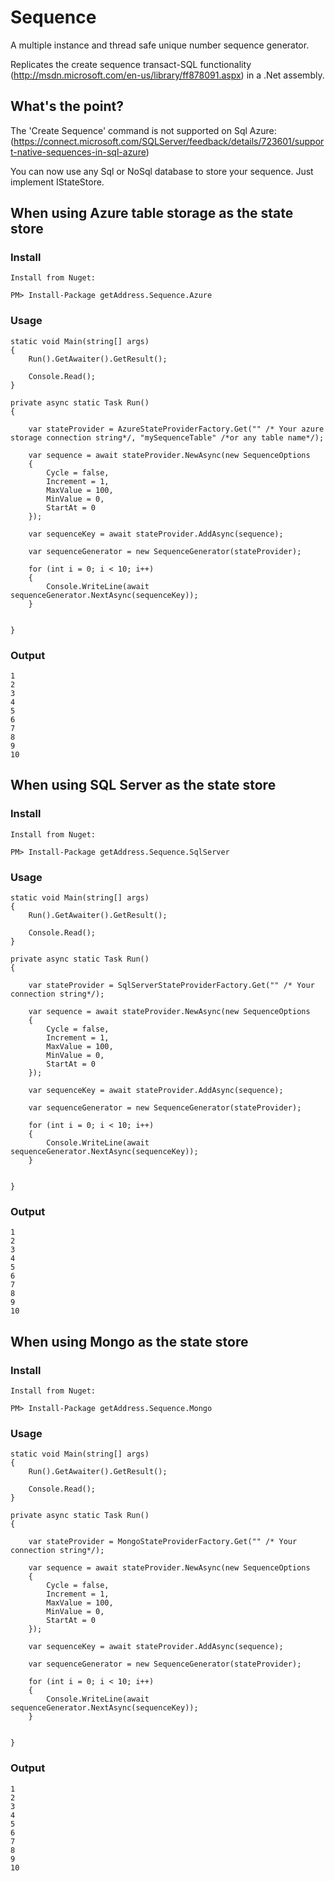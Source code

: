 Sequence
========

A multiple instance and thread safe unique number sequence generator. 

Replicates the create sequence transact-SQL functionality (http://msdn.microsoft.com/en-us/library/ff878091.aspx) in a .Net assembly.

## What's the point?

The 'Create Sequence' command is not supported on Sql Azure:
(https://connect.microsoft.com/SQLServer/feedback/details/723601/support-native-sequences-in-sql-azure)

You can now use any Sql or NoSql database to store your sequence. Just implement IStateStore.

## When using Azure table storage as the state store

### Install
```
Install from Nuget:

PM> Install-Package getAddress.Sequence.Azure 
```

### Usage

```
static void Main(string[] args)
{
    Run().GetAwaiter().GetResult();

    Console.Read();
}

private async static Task Run()
{

    var stateProvider = AzureStateProviderFactory.Get("" /* Your azure storage connection string*/, "mySequenceTable" /*or any table name*/);

    var sequence = await stateProvider.NewAsync(new SequenceOptions
    {
        Cycle = false,
        Increment = 1,
        MaxValue = 100,
        MinValue = 0,
        StartAt = 0
    });

    var sequenceKey = await stateProvider.AddAsync(sequence);

    var sequenceGenerator = new SequenceGenerator(stateProvider);

    for (int i = 0; i < 10; i++)
    {
        Console.WriteLine(await sequenceGenerator.NextAsync(sequenceKey));
    }


}
```
### Output

```
1
2
3
4
5
6
7
8
9
10

```

## When using SQL Server as the state store 

### Install

```
Install from Nuget:

PM> Install-Package getAddress.Sequence.SqlServer 
```

### Usage

```
static void Main(string[] args)
{
    Run().GetAwaiter().GetResult();

    Console.Read();
}

private async static Task Run()
{

    var stateProvider = SqlServerStateProviderFactory.Get("" /* Your connection string*/);

    var sequence = await stateProvider.NewAsync(new SequenceOptions
    {
        Cycle = false,
        Increment = 1,
        MaxValue = 100,
        MinValue = 0,
        StartAt = 0
    });

    var sequenceKey = await stateProvider.AddAsync(sequence);

    var sequenceGenerator = new SequenceGenerator(stateProvider);

    for (int i = 0; i < 10; i++)
    {
        Console.WriteLine(await sequenceGenerator.NextAsync(sequenceKey));
    }


}
```

### Output

```
1
2
3
4
5
6
7
8
9
10

```
## When using Mongo as the state store

### Install

```
Install from Nuget:

PM> Install-Package getAddress.Sequence.Mongo 
```

### Usage

```
static void Main(string[] args)
{
    Run().GetAwaiter().GetResult();

    Console.Read();
}

private async static Task Run()
{

    var stateProvider = MongoStateProviderFactory.Get("" /* Your connection string*/);

    var sequence = await stateProvider.NewAsync(new SequenceOptions
    {
        Cycle = false,
        Increment = 1,
        MaxValue = 100,
        MinValue = 0,
        StartAt = 0
    });

    var sequenceKey = await stateProvider.AddAsync(sequence);

    var sequenceGenerator = new SequenceGenerator(stateProvider);

    for (int i = 0; i < 10; i++)
    {
        Console.WriteLine(await sequenceGenerator.NextAsync(sequenceKey));
    }


}
```
### Output

```
1
2
3
4
5
6
7
8
9
10
```

